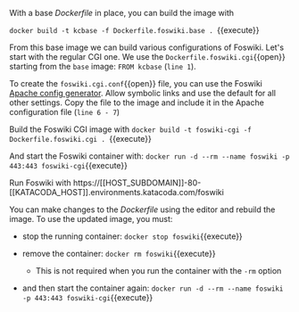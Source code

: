 With a base _Dockerfile_ in place, you can build the image with

`docker build -t kcbase -f Dockerfile.foswiki.base . `{{execute}}

 From this base image we can build various configurations of Foswiki. Let's start with the regular CGI one. We use the `Dockerfile.foswiki.cgi`{{open}} starting from the `base` image: `FROM kcbase` (`line 1`).

 To create the `foswiki.cgi.conf`{{open}} file, you can use the Foswiki [Apache config generator](https://foswiki.org/Support.ApacheConfigGenerator). Allow symbolic links and use the default for all other settings. Copy the file to the image and include it in the Apache configuration file (`line 6 - 7`)

 Build the Foswiki CGI image with `docker build -t foswiki-cgi -f Dockerfile.foswiki.cgi . `{{execute}}

 And start the Foswiki container with: `docker run -d --rm --name foswiki -p 443:443 foswiki-cgi`{{execute}}

 Run Foswiki with https://[[HOST_SUBDOMAIN]]-80-[[KATACODA_HOST]].environments.katacoda.com/foswiki

 You can make changes to the _Dockerfile_ using the editor and rebuild the image. To use the updated image, you must:

  * stop the running container: `docker stop foswiki`{{execute}}
  * remove the container: `docker rm foswiki`{{execute}}

    * This is not required when you run the container with the `-rm` option

  * and then start the container again: `docker run -d --rm --name foswiki -p 443:443 foswiki-cgi`{{execute}}

